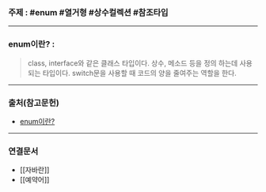 ### 주제 : #enum #열거형 #상수컬렉션 #참조타입

___

### enum이란? : 

> class, interface와 같은 클래스 타입이다.
> 상수, 메소드 등을 정의 하는데 사용되는 타입이다.
> switch문을 사용할 때 코드의 양을 줄여주는 역할을 한다.

___

### 출처(참고문헌)

- [enum이란?](https://onlyfor-me-blog.tistory.com/420)

___

### 연결문서

- [[자바란]]
- [[예약어]]


